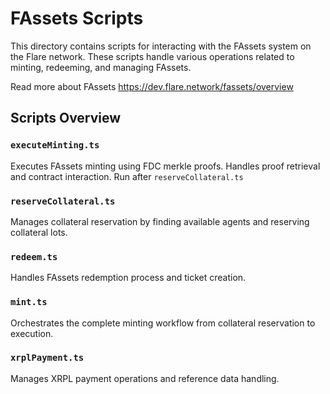 # FAssets Scripts

This directory contains scripts for interacting with the FAssets system on the Flare network. 
These scripts handle various operations related to minting, redeeming, and managing FAssets.

Read more about FAssets https://dev.flare.network/fassets/overview

## Scripts Overview

### `executeMinting.ts`
Executes FAssets minting using FDC merkle proofs. Handles proof retrieval and contract interaction.
Run after `reserveCollateral.ts`

### `reserveCollateral.ts`
Manages collateral reservation by finding available agents and reserving collateral lots.

### `redeem.ts`
Handles FAssets redemption process and ticket creation.

### `mint.ts`
Orchestrates the complete minting workflow from collateral reservation to execution.

### `xrplPayment.ts`
Manages XRPL payment operations and reference data handling.
